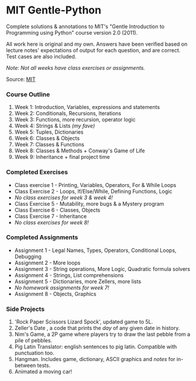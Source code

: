 # MIT Gentle-Python

Complete solutions & annotations to MIT's "Gentle Introduction to Programming using Python" course version 2.0 (2011).

All work here is original and my own. Answers have been verified based on lecture notes' expectations of output for each question, and are correct. Test cases are also included.
 
 *Note: Not all weeks have class exercises or assignments.*

Source: [MIT](https://ocw.mit.edu/courses/electrical-engineering-and-computer-science/6-189-a-gentle-introduction-to-programming-using-python-january-iap-2011/readings/ "Course Homepage")

### Course Outline
 
1. Week 1: Introduction, Variables, expressions and statements
1. Week 2: Conditionals, Recursions, Iterations
1. Week 3: Functions, more recursion, operator logic
1. Week 4: Strings & Lists *(my fave)*
1. Week 5: Tuples, Dictionaries 
1. Week 6: Classes & Objects
1. Week 7: Classes & Functions
1. Week 8: Classes & Methods + Conway's Game of Life
1. Week 9: Inheritance + final project time

### Completed Exercises

* Class exercise 1 - Printing, Variables, Operators, For & While Loops
* Class Exercise 2 - Loops, If/Else/While, Defining Functions, Logic
* *No class exercises for week 3 & week 4!*
* Class Exercise 5 - Mutability, more bugs & a Mystery program
* Class Exercise 6 - Classes, Objects
* Class Exercise 7 - Inheritance
* *No class exercises for week 8!*

### Completed Assignments

* Assignment 1 - Legal Names, Types, Operators, Conditional Loops, Debugging
* Assignment 2 - More loops
* Assignment 3 - String operations, More Logic, Quadratic formula solvers
* Assignment 4 - Strings, List comprehensions
* Assignment 5 - Dictionaries, more Zellers, more lists
* *No homework assignments for week 7!*
* Assignment 8 - Objects, Graphics

### Side Projects

1. 'Rock Paper Scissors Lizard Spock', updated game to 5L.
1. Zeller's Date , a code that prints the *day* of any given date in history.
1. Nim's Game, a 2P game where players try to draw the last pebble from a pile of pebbles. 
1. Pig Latin Translator: english sentences to pig latin. Compatible with punctuation too.
1. Hangman. Includes game, dictionary, ASCII graphics and *notes* for in-between tests.
1. Animated a moving car! 
